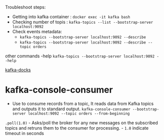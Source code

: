 
Troubleshoot steps: 
- Getting into kafka container : `docker exec -it kafka bash`
- Checking number of topis : `kafka-topics --list --bootstrap-server localhost:9092`
- Check events metadata: 
    - `kafka-topics --bootstrap-server localhost:9092 --describe`
    - `kafka-topics --bootstrap-server localhost:9092 --describe --topic orders`



other commands -help
`kafka-topics --bootstrap-server localhost:9092 --help`

[kafka-docks](https://docs.confluent.io/kafka/operations-tools/kafka-tools.html)

# kafka-console-consumer
 - Use to consume records from a topic, It reads data from Kafka topics and outputs it to standard output.
`kafka-console-consumer --bootstrap-server localhost:9092 --topic orders --from-beginning`

`.poll(1.0)` 
    - Asks/poll the broker for any new messages on the subscribed topics and retruns them to the consumer for processing.
    - `1.0` indicate timeout in seconds

